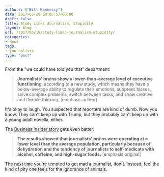```yaml
---
authors: ["Bill Hennessy"]
date: 2017-05-19 18:05:57+00:00
draft: false
title: Study Links Journalism, Stupidity
layout: blog
url: /2017/05/19/study-links-journalism-stupidity/
categories:
- News
tags:
- journalists
type: "post"
---
```


From the "we could have told you that" department:



> **Journalists' brains show a lower-than-average level of executive functioning**, according to a new study, which means they have a below-average ability to regulate their emotions, suppress biases, solve complex problems, switch between tasks, and show creative and flexible thinking. [emphasis added]



It's okay to laugh. You suspected that reporters are kind of dumb. Now you know. They can't keep up with Trump, but they probably can't keep up with a young adult novella, either.

The [Business Insider story](https://www.businessinsider.com/journalists-brains-function-at-a-lower-level-than-average-2017-5) gets even better:



> **The results showed that journalists' brains were operating at a lower level than the average population, particularly because of dehydration and the tendency of journalists to self-medicate with alcohol, caffeine, and high-sugar foods.** [emphasis original]



The next time you're tempted to get mad a journalist, don't. Instead, feel the kind of pity one feels for the ignorance of animals.

